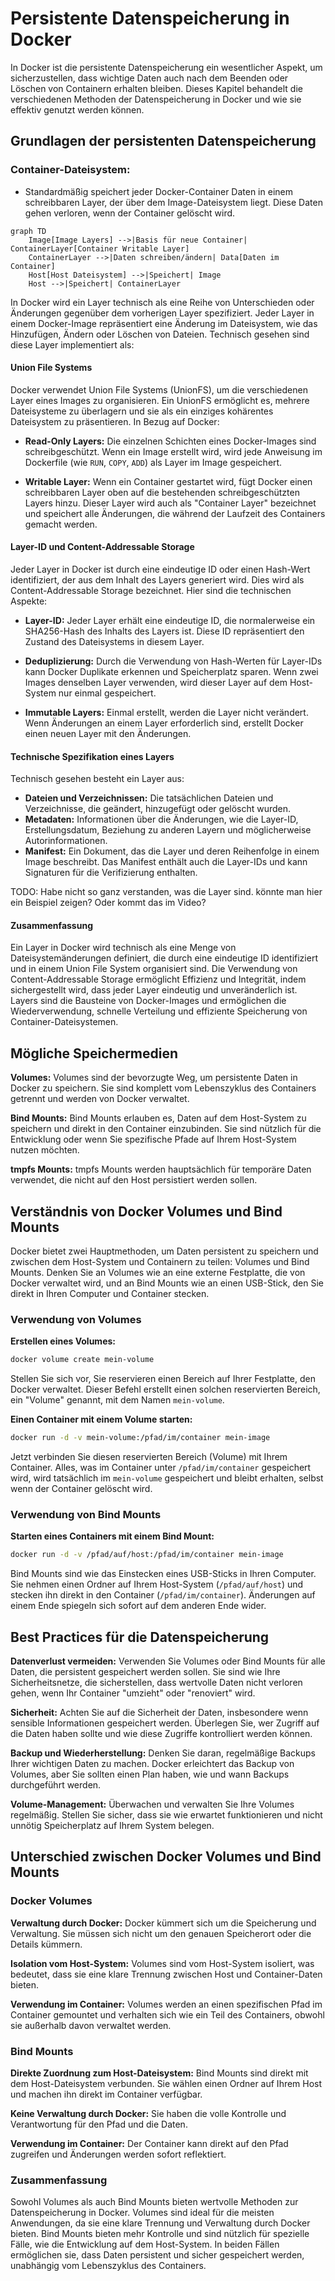 # Persistente Datenspeicherung in Docker

In Docker ist die persistente Datenspeicherung ein wesentlicher Aspekt, um sicherzustellen, dass wichtige Daten auch
nach dem Beenden oder Löschen von Containern erhalten bleiben. Dieses Kapitel behandelt die verschiedenen Methoden der
Datenspeicherung in Docker und wie sie effektiv genutzt werden können.

## Grundlagen der persistenten Datenspeicherung

### Container-Dateisystem:

- Standardmäßig speichert jeder Docker-Container Daten in einem schreibbaren Layer, der über dem Image-Dateisystem
  liegt. Diese Daten gehen verloren, wenn der Container gelöscht wird.

```mermaid
graph TD
    Image[Image Layers] -->|Basis für neue Container| ContainerLayer[Container Writable Layer]
    ContainerLayer -->|Daten schreiben/ändern| Data[Daten im Container]
    Host[Host Dateisystem] -->|Speichert| Image
    Host -->|Speichert| ContainerLayer
```

In Docker wird ein Layer technisch als eine Reihe von Unterschieden oder Änderungen gegenüber dem vorherigen Layer
spezifiziert. Jeder Layer in einem Docker-Image repräsentiert eine Änderung im Dateisystem, wie das Hinzufügen, Ändern
oder Löschen von Dateien. Technisch gesehen sind diese Layer implementiert als:

#### Union File Systems

Docker verwendet Union File Systems (UnionFS), um die verschiedenen Layer eines Images zu organisieren. Ein UnionFS
ermöglicht es, mehrere Dateisysteme zu überlagern und sie als ein einziges kohärentes Dateisystem zu präsentieren. In
Bezug auf Docker:

- **Read-Only Layers:** Die einzelnen Schichten eines Docker-Images sind schreibgeschützt. Wenn ein Image erstellt wird,
  wird jede Anweisung im Dockerfile (wie `RUN`, `COPY`, `ADD`) als Layer im Image gespeichert.

- **Writable Layer:** Wenn ein Container gestartet wird, fügt Docker einen schreibbaren Layer oben auf die bestehenden
  schreibgeschützten Layers hinzu. Dieser Layer wird auch als "Container Layer" bezeichnet und speichert alle
  Änderungen, die während der Laufzeit des Containers gemacht werden.

#### Layer-ID und Content-Addressable Storage

Jeder Layer in Docker ist durch eine eindeutige ID oder einen Hash-Wert identifiziert, der aus dem Inhalt des Layers
generiert wird. Dies wird als Content-Addressable Storage bezeichnet. Hier sind die technischen Aspekte:

- **Layer-ID:** Jeder Layer erhält eine eindeutige ID, die normalerweise ein SHA256-Hash des Inhalts des Layers ist.
  Diese ID repräsentiert den Zustand des Dateisystems in diesem Layer.

- **Deduplizierung:** Durch die Verwendung von Hash-Werten für Layer-IDs kann Docker Duplikate erkennen und
  Speicherplatz sparen. Wenn zwei Images denselben Layer verwenden, wird dieser Layer auf dem Host-System nur einmal
  gespeichert.

- **Immutable Layers:** Einmal erstellt, werden die Layer nicht verändert. Wenn Änderungen an einem Layer erforderlich
  sind, erstellt Docker einen neuen Layer mit den Änderungen.

#### Technische Spezifikation eines Layers

Technisch gesehen besteht ein Layer aus:

- **Dateien und Verzeichnissen:** Die tatsächlichen Dateien und Verzeichnisse, die geändert, hinzugefügt oder gelöscht
  wurden.
- **Metadaten:** Informationen über die Änderungen, wie die Layer-ID, Erstellungsdatum, Beziehung zu anderen Layern und
  möglicherweise Autorinformationen.
- **Manifest:** Ein Dokument, das die Layer und deren Reihenfolge in einem Image beschreibt. Das Manifest enthält auch
  die Layer-IDs und kann Signaturen für die Verifizierung enthalten.

TODO: Habe nicht so ganz verstanden, was die Layer sind. könnte man hier ein Beispiel zeigen? Oder kommt das im Video?

#### Zusammenfassung

Ein Layer in Docker wird technisch als eine Menge von Dateisystemänderungen definiert, die durch eine eindeutige ID
identifiziert und in einem Union File System organisiert sind. Die Verwendung von Content-Addressable Storage ermöglicht
Effizienz und Integrität, indem sichergestellt wird, dass jeder Layer eindeutig und unveränderlich ist. Layers sind die
Bausteine von Docker-Images und ermöglichen die Wiederverwendung, schnelle Verteilung und effiziente Speicherung von
Container-Dateisystemen.

## Mögliche Speichermedien

**Volumes:**
Volumes sind der bevorzugte Weg, um persistente Daten in Docker zu speichern. Sie sind komplett vom Lebenszyklus
des Containers getrennt und werden von Docker verwaltet.

**Bind Mounts:**
Bind Mounts erlauben es, Daten auf dem Host-System zu speichern und direkt in den Container einzubinden. Sie sind
nützlich für die Entwicklung oder wenn Sie spezifische Pfade auf Ihrem Host-System nutzen möchten.

**tmpfs Mounts:**
tmpfs Mounts werden hauptsächlich für temporäre Daten verwendet, die nicht auf den Host persistiert werden sollen.

## Verständnis von Docker Volumes und Bind Mounts

Docker bietet zwei Hauptmethoden, um Daten persistent zu speichern und zwischen dem Host-System und Containern zu
teilen: Volumes und Bind Mounts. Denken Sie an Volumes wie an eine externe Festplatte, die von Docker verwaltet wird,
und an Bind Mounts wie an einen USB-Stick, den Sie direkt in Ihren Computer und Container stecken.

### Verwendung von Volumes
**Erstellen eines Volumes:**
```bash
docker volume create mein-volume
```
Stellen Sie sich vor, Sie reservieren einen Bereich auf Ihrer Festplatte, den Docker verwaltet. Dieser Befehl erstellt
einen solchen reservierten Bereich, ein "Volume" genannt, mit dem Namen `mein-volume`.

**Einen Container mit einem Volume starten:**
```bash
docker run -d -v mein-volume:/pfad/im/container mein-image
```

Jetzt verbinden Sie diesen reservierten Bereich (Volume) mit Ihrem Container. Alles, was im Container
unter `/pfad/im/container` gespeichert wird, wird tatsächlich im `mein-volume` gespeichert und bleibt erhalten, selbst
wenn der Container gelöscht wird.

### Verwendung von Bind Mounts
**Starten eines Containers mit einem Bind Mount:**
```bash
docker run -d -v /pfad/auf/host:/pfad/im/container mein-image
```
Bind Mounts sind wie das Einstecken eines USB-Sticks in Ihren Computer. Sie nehmen einen Ordner auf Ihrem
Host-System (`/pfad/auf/host`) und stecken ihn direkt in den Container (`/pfad/im/container`). Änderungen auf einem Ende
spiegeln sich sofort auf dem anderen Ende wider.

## Best Practices für die Datenspeicherung

**Datenverlust vermeiden:**
Verwenden Sie Volumes oder Bind Mounts für alle Daten, die persistent gespeichert werden sollen. Sie sind wie Ihre
Sicherheitsnetze, die sicherstellen, dass wertvolle Daten nicht verloren gehen, wenn Ihr Container "umzieht" oder 
"renoviert" wird.

**Sicherheit:**
Achten Sie auf die Sicherheit der Daten, insbesondere wenn sensible Informationen gespeichert werden. Überlegen Sie,
wer Zugriff auf die Daten haben sollte und wie diese Zugriffe kontrolliert werden können.

**Backup und Wiederherstellung:**
Denken Sie daran, regelmäßige Backups Ihrer wichtigen Daten zu machen. Docker erleichtert das Backup von Volumes, aber
Sie sollten einen Plan haben, wie und wann Backups durchgeführt werden.

**Volume-Management:**
Überwachen und verwalten Sie Ihre Volumes regelmäßig. Stellen Sie sicher, dass sie wie erwartet funktionieren und
nicht unnötig Speicherplatz auf Ihrem System belegen.

## Unterschied zwischen Docker Volumes und Bind Mounts

### Docker Volumes

**Verwaltung durch Docker:** Docker kümmert sich um die Speicherung und Verwaltung. Sie müssen sich nicht um den
genauen Speicherort oder die Details kümmern.

**Isolation vom Host-System:** Volumes sind vom Host-System isoliert, was bedeutet, dass sie eine klare Trennung
zwischen Host und Container-Daten bieten.

**Verwendung im Container:** Volumes werden an einen spezifischen Pfad im Container gemountet und verhalten sich wie
ein Teil des Containers, obwohl sie außerhalb davon verwaltet werden.

### Bind Mounts

**Direkte Zuordnung zum Host-Dateisystem:** Bind Mounts sind direkt mit dem Host-Dateisystem verbunden. Sie wählen
einen Ordner auf Ihrem Host und machen ihn direkt im Container verfügbar.

**Keine Verwaltung durch Docker:** Sie haben die volle Kontrolle und Verantwortung für den Pfad und die Daten.

**Verwendung im Container:** Der Container kann direkt auf den Pfad zugreifen und Änderungen werden sofort
reflektiert.

### Zusammenfassung

Sowohl Volumes als auch Bind Mounts bieten wertvolle Methoden zur Datenspeicherung in Docker. Volumes sind ideal für die
meisten Anwendungen, da sie eine klare Trennung und Verwaltung durch Docker bieten. Bind Mounts bieten mehr Kontrolle
und sind nützlich für spezielle Fälle, wie die Entwicklung auf dem Host-System. In beiden Fällen ermöglichen sie, dass
Daten persistent und sicher gespeichert werden, unabhängig vom Lebenszyklus des Containers.

